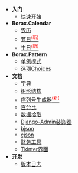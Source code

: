 - **入门**
  - [快速开始](quickstart)
- **Borax.Calendar**
  - [农历](guides/lunardate)
  - [节日<sup style="color:red">(新)<sup>](guides/festival)
  - [生日<sup style="color:red">(新)<sup>](guides/birthday)
- **Borax.Pattern**
  - [单例模式](guides/singleton)
  - [选项Choices](guides/choices)
- **文档**
  - [字典](guides/alias_dictionary)
  - [树形结构](guides/tree)
  - [序列号生成器<sup style="color:red">(新)<sup>](guides/serial_generator)
  - [百分比](guides/percentage)
  - [数据拾取](guides/fetch)
  - [Django-Admin装饰器](guides/admin_decorators)
  - [bjson](guides/bjson)
  - [cjson](guides/cjson)
  - [财务工具](guides/finance)
  - [Tkinter界面](guides/ui)
- **开发**
  - [版本日志](changelog)